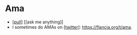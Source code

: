 # Ama

- [[pull]] [[ask me anything]]
- I sometimes do AMAs on [[twitter]]: <https://flancia.org/t/ama>.


[//begin]: # "Autogenerated link references for markdown compatibility"
[pull]: pull "Pull"
[twitter]: twitter "Twitter"
[//end]: # "Autogenerated link references"